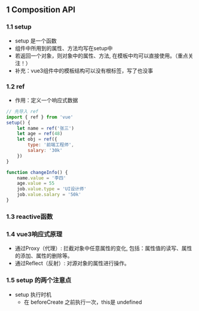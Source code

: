 ## 1 Composition API

### 1.1 setup
- setup 是一个函数
- 组件中所用到的属性、方法均写在setup中
- 若返回一个对象，则对象中的属性、方法, 在模板中均可以直接使用。（重点关注！）
- 补充：vue3组件中的模板结构可以没有根标签，写了也没事

### 1.2 ref
- 作用：定义一个响应式数据
```js
// 先导入 ref
import { ref } from 'vue'
setup() {
    let name = ref('张三')
    let age = ref(48)
    let obj = ref({
        type: '前端工程师',
        salary: '30k'
    })
}

function changeInfo() {
    name.value = '李四'
    age.value = 55
    job.value.type = 'UI设计师'
    job.value.salary = '50k'
}
```

### 1.3 reactive函数

### 1.4 vue3响应式原理
  - 通过Proxy（代理）:  拦截对象中任意属性的变化, 包括：属性值的读写、属性的添加、属性的删除等。
  - 通过Reflect（反射）:  对源对象的属性进行操作。

  ### 1.5 setup 的两个注意点
  - setup 执行时机
    - 在 beforeCreate 之前执行一次，this是 undefined